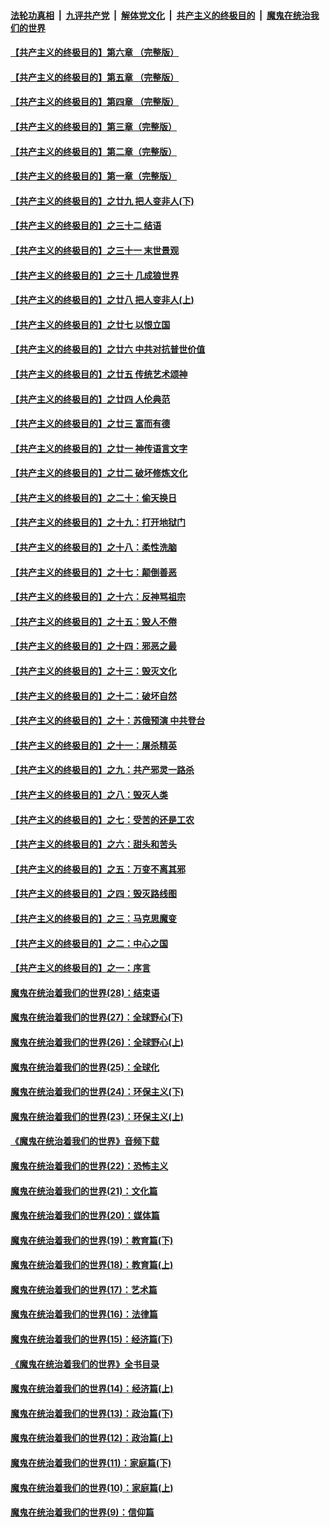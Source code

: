 ####  [法轮功真相](../../../../basic/blob/master/README.md?t=08200626) &nbsp;|&nbsp; [九评共产党](../../../../9ping.md/blob/master/README.md?t=08200626) &nbsp;|&nbsp; [解体党文化](../../../../jtdwh.md/blob/master/README.md?t=08200626)  &nbsp;|&nbsp; [共产主义的终极目的](../../../../gczydzjmd.md/blob/master/README.md?t=08200626) &nbsp;|&nbsp; [魔鬼在统治我们的世界](../../../../mgztzwmdsj.md/blob/master/README.md?t=08200626) 

#### [【共产主义的终极目的】第六章 （完整版）](../pages/nsc422/n11428913.md?t=08200626) 

#### [【共产主义的终极目的】第五章 （完整版）](../pages/nsc422/n11428912.md?t=08200626) 

#### [【共产主义的终极目的】第四章 （完整版）](../pages/nsc422/n11428907.md?t=08200626) 

#### [【共产主义的终极目的】第三章（完整版）](../pages/nsc422/n11428848.md?t=08200626) 

#### [【共产主义的终极目的】第二章（完整版）](../pages/nsc422/n11428831.md?t=08200626) 

#### [【共产主义的终极目的】第一章（完整版）](../pages/nsc422/n11417651.md?t=08200626) 

#### [【共产主义的终极目的】之廿九 把人变非人(下)](../pages/nsc422/n11344140.md?t=08200626) 

#### [【共产主义的终极目的】之三十二 结语](../pages/nsc422/n11360535.md?t=08200626) 

#### [【共产主义的终极目的】之三十一 末世景观](../pages/nsc422/n11351129.md?t=08200626) 

#### [【共产主义的终极目的】之三十 几成狼世界](../pages/nsc422/n11348280.md?t=08200626) 

#### [【共产主义的终极目的】之廿八 把人变非人(上)](../pages/nsc422/n11340492.md?t=08200626) 

#### [【共产主义的终极目的】之廿七 以恨立国](../pages/nsc422/n11336944.md?t=08200626) 

#### [【共产主义的终极目的】之廿六 中共对抗普世价值](../pages/nsc422/n11324785.md?t=08200626) 

#### [【共产主义的终极目的】之廿五 传统艺术颂神](../pages/nsc422/n11296396.md?t=08200626) 

#### [【共产主义的终极目的】之廿四 人伦典范](../pages/nsc422/n11296397.md?t=08200626) 

#### [【共产主义的终极目的】之廿三 富而有德](../pages/nsc422/n11283598.md?t=08200626) 

#### [【共产主义的终极目的】之廿一 神传语言文字](../pages/nsc422/n11263265.md?t=08200626) 

#### [【共产主义的终极目的】之廿二 破坏修炼文化](../pages/nsc422/n11245728.md?t=08200626) 

#### [【共产主义的终极目的】之二十：偷天换日](../pages/nsc422/n11238846.md?t=08200626) 

#### [【共产主义的终极目的】之十九：打开地狱门](../pages/nsc422/n11206376.md?t=08200626) 

#### [【共产主义的终极目的】之十八：柔性洗脑](../pages/nsc422/n11199994.md?t=08200626) 

#### [【共产主义的终极目的】之十七：颠倒善恶](../pages/nsc422/n11179782.md?t=08200626) 

#### [【共产主义的终极目的】之十六：反神骂祖宗](../pages/nsc422/n11166798.md?t=08200626) 

#### [【共产主义的终极目的】之十五：毁人不倦](../pages/nsc422/n11166792.md?t=08200626) 

#### [【共产主义的终极目的】之十四：邪恶之最](../pages/nsc422/n11150249.md?t=08200626) 

#### [【共产主义的终极目的】之十三：毁灭文化](../pages/nsc422/n11135227.md?t=08200626) 

#### [【共产主义的终极目的】之十二：破坏自然](../pages/nsc422/n11135214.md?t=08200626) 

#### [【共产主义的终极目的】之十：苏俄预演 中共登台](../pages/nsc422/n11118424.md?t=08200626) 

#### [【共产主义的终极目的】之十一：屠杀精英](../pages/nsc422/n11118442.md?t=08200626) 

#### [【共产主义的终极目的】之九：共产邪灵一路杀](../pages/nsc422/n11114139.md?t=08200626) 

#### [【共产主义的终极目的】之八：毁灭人类](../pages/nsc422/n11108503.md?t=08200626) 

#### [【共产主义的终极目的】之七：受苦的还是工农](../pages/nsc422/n11101809.md?t=08200626) 

#### [【共产主义的终极目的】之六：甜头和苦头](../pages/nsc422/n11096971.md?t=08200626) 

#### [【共产主义的终极目的】之五：万变不离其邪](../pages/nsc422/n11091285.md?t=08200626) 

#### [【共产主义的终极目的】之四：毁灭路线图](../pages/nsc422/n11086284.md?t=08200626) 

#### [【共产主义的终极目的】之三：马克思魔变](../pages/nsc422/n11061941.md?t=08200626) 

#### [【共产主义的终极目的】之二：中心之国](../pages/nsc422/n11047728.md?t=08200626) 

#### [【共产主义的终极目的】之一：序言](../pages/nsc422/n11086077.md?t=08200626) 

#### [魔鬼在统治着我们的世界(28)：结束语](../pages/nsc422/n10936246.md?t=08200626) 

#### [魔鬼在统治着我们的世界(27)：全球野心(下)](../pages/nsc422/n10928319.md?t=08200626) 

#### [魔鬼在统治着我们的世界(26)：全球野心(上)](../pages/nsc422/n10900318.md?t=08200626) 

#### [魔鬼在统治着我们的世界(25)：全球化](../pages/nsc422/n10788205.md?t=08200626) 

#### [魔鬼在统治着我们的世界(24)：环保主义(下)](../pages/nsc422/n10695307.md?t=08200626) 

#### [魔鬼在统治着我们的世界(23)：环保主义(上)](../pages/nsc422/n10688613.md?t=08200626) 

#### [《魔鬼在统治着我们的世界》音频下载](../pages/nsc422/n10635553.md?t=08200626) 

#### [魔鬼在统治着我们的世界(22)：恐怖主义](../pages/nsc422/n10614727.md?t=08200626) 

#### [魔鬼在统治着我们的世界(21)：文化篇](../pages/nsc422/n10597706.md?t=08200626) 

#### [魔鬼在统治着我们的世界(20)：媒体篇](../pages/nsc422/n10586579.md?t=08200626) 

#### [魔鬼在统治着我们的世界(19)：教育篇(下)](../pages/nsc422/n10564808.md?t=08200626) 

#### [魔鬼在统治着我们的世界(18)：教育篇(上)](../pages/nsc422/n10526970.md?t=08200626) 

#### [魔鬼在统治着我们的世界(17)：艺术篇](../pages/nsc422/n10499093.md?t=08200626) 

#### [魔鬼在统治着我们的世界(16)：法律篇](../pages/nsc422/n10485969.md?t=08200626) 

#### [魔鬼在统治着我们的世界(15)：经济篇(下)](../pages/nsc422/n10469975.md?t=08200626) 

#### [《魔鬼在统治着我们的世界》全书目录](../pages/nsc422/n10464261.md?t=08200626) 

#### [魔鬼在统治着我们的世界(14)：经济篇(上)](../pages/nsc422/n10457370.md?t=08200626) 

#### [魔鬼在统治着我们的世界(13)：政治篇(下)](../pages/nsc422/n10448270.md?t=08200626) 

#### [魔鬼在统治着我们的世界(12)：政治篇(上)](../pages/nsc422/n10444576.md?t=08200626) 

#### [魔鬼在统治着我们的世界(11)：家庭篇(下)](../pages/nsc422/n10440961.md?t=08200626) 

#### [魔鬼在统治着我们的世界(10)：家庭篇(上)](../pages/nsc422/n10435448.md?t=08200626) 

#### [魔鬼在统治着我们的世界(9)：信仰篇](../pages/nsc422/n10432159.md?t=08200626) 

